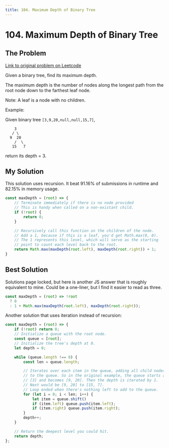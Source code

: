 ```yaml
---
title: 104. Maximum Depth of Binary Tree
---
```

# 104. Maximum Depth of Binary Tree

## The Problem

[Link to original problem on Leetcode](https://leetcode.com/problems/maximum-depth-of-binary-tree/)

Given a binary tree, find its maximum depth.

The maximum depth is the number of nodes along the longest path from the root node down to the farthest leaf node.

Note: A leaf is a node with no children.

Example:

Given binary tree `[3,9,20,null,null,15,7]`,
```
    3
   / \
  9  20
    /  \
   15   7
```
return its depth = 3.

## My Solution

This solution uses recursion. It beat 91.16% of submissions in runtime and 82.15% in memory usage.

```javascript
const maxDepth = (root) => {
    // Terminate immediately if there is no node provided
    // This is handy when called on a non-existant child.
    if (!root) {
        return 0;
    }

    // Recursively call this function on the children of the node.
    // Add a 1, because if this is a leaf, you'd get Math.max(0, 0).
    // The 1 represents this level, which will serve as the starting
    // point to count each level back to the root.
    return Math.max(maxDepth(root.left), maxDepth(root.right)) + 1;
}
```

## Best Solution

Solutions page locked, but here is another JS answer that is roughly equivalent to mine. Could be a one-liner, but I find it easier to read as three.

```javascript
const maxDepth = (root) => !root
  ? 0
  : 1 + Math.max(maxDepth(root.left), maxDepth(root.right));
```

Another solution that uses iteration instead of recursion:

```javascript
const maxDepth = (root) => {
    if (!root) return 0;
    // Initialize a queue with the root node.
    const queue = [root];
    // Initialize the tree's depth at 0.
    let depth = 0;

    while (queue.length !== 0) {
        const len = queue.length;

        // Iterates over each item in the queue, adding all child nodes
        // to the queue. So in the original example, the queue starts at
        // [3] and becomes [9, 20]. Then the depth is iterated by 1.
        // Next would be [9, 20] to [15, 7].
        // Loop ended when there's nothing left to add to the queue.
        for (let i = 0; i < len; i++) {
            let item = queue.shift()
            if (item.left) queue.push(item.left);
            if (item.right) queue.push(item.right);
        }
        depth++;
    }

    // Return the deepest level you could hit.
    return depth;
};
```
